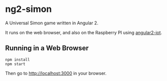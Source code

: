 # ng2-simon

A Universal Simon game written in Angular 2.

It runs on the web browser, and also on the Raspberry PI using [angular2-iot](https://github.com/urish/angular2-iot).


## Running in a Web Browser

    npm install
    npm start

Then go to [http://localhost:3000](http://localhost:3000) in your browser.
